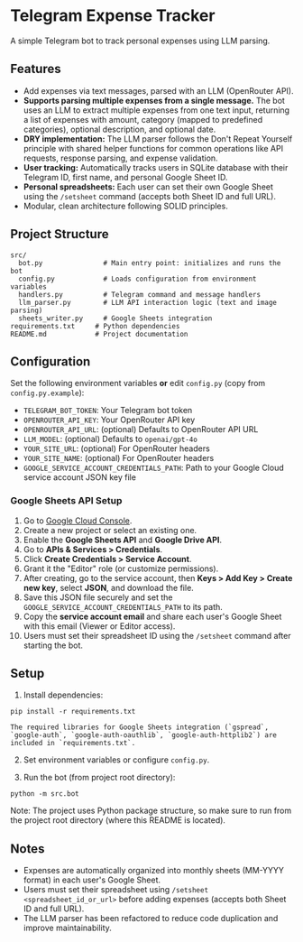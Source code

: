 # Telegram Expense Tracker

A simple Telegram bot to track personal expenses using LLM parsing.

## Features

- Add expenses via text messages, parsed with an LLM (OpenRouter API).
- **Supports parsing multiple expenses from a single message.** The bot uses an LLM to extract multiple expenses from one text input, returning a list of expenses with amount, category (mapped to predefined categories), optional description, and optional date.
- **DRY implementation:** The LLM parser follows the Don't Repeat Yourself principle with shared helper functions for common operations like API requests, response parsing, and expense validation.
- **User tracking:** Automatically tracks users in SQLite database with their Telegram ID, first name, and personal Google Sheet ID.
- **Personal spreadsheets:** Each user can set their own Google Sheet using the `/setsheet` command (accepts both Sheet ID and full URL).
- Modular, clean architecture following SOLID principles.

## Project Structure

```
src/
  bot.py               # Main entry point: initializes and runs the bot
  config.py            # Loads configuration from environment variables
  handlers.py          # Telegram command and message handlers
  llm_parser.py        # LLM API interaction logic (text and image parsing)
  sheets_writer.py     # Google Sheets integration
requirements.txt     # Python dependencies
README.md            # Project documentation
```

## Configuration

Set the following environment variables **or** edit `config.py` (copy from `config.py.example`):

- `TELEGRAM_BOT_TOKEN`: Your Telegram bot token
- `OPENROUTER_API_KEY`: Your OpenRouter API key
- `OPENROUTER_API_URL`: (optional) Defaults to OpenRouter API URL
- `LLM_MODEL`: (optional) Defaults to `openai/gpt-4o`
- `YOUR_SITE_URL`: (optional) For OpenRouter headers
- `YOUR_SITE_NAME`: (optional) For OpenRouter headers
- `GOOGLE_SERVICE_ACCOUNT_CREDENTIALS_PATH`: Path to your Google Cloud service account JSON key file

### Google Sheets API Setup

1. Go to [Google Cloud Console](https://console.cloud.google.com/).
2. Create a new project or select an existing one.
3. Enable the **Google Sheets API** and **Google Drive API**.
4. Go to **APIs & Services > Credentials**.
5. Click **Create Credentials > Service Account**.
6. Grant it the "Editor" role (or customize permissions).
7. After creating, go to the service account, then **Keys > Add Key > Create new key**, select **JSON**, and download the file.
8. Save this JSON file securely and set the `GOOGLE_SERVICE_ACCOUNT_CREDENTIALS_PATH` to its path.
9. Copy the **service account email** and share each user's Google Sheet with this email (Viewer or Editor access).
10. Users must set their spreadsheet ID using the `/setsheet` command after starting the bot.


## Setup

1. Install dependencies:

```
pip install -r requirements.txt

The required libraries for Google Sheets integration (`gspread`, `google-auth`, `google-auth-oauthlib`, `google-auth-httplib2`) are included in `requirements.txt`.
```

2. Set environment variables or configure `config.py`.

3. Run the bot (from project root directory):

```
python -m src.bot
```

Note: The project uses Python package structure, so make sure to run from the project root directory (where this README is located).

## Notes

- Expenses are automatically organized into monthly sheets (MM-YYYY format) in each user's Google Sheet.
- Users must set their spreadsheet using `/setsheet <spreadsheet_id_or_url>` before adding expenses (accepts both Sheet ID and full URL).
- The LLM parser has been refactored to reduce code duplication and improve maintainability.